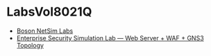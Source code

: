 # LabsVol8021Q
* [Boson NetSim Labs](https://github.com/nickbruggen90/Boson-Network-Labs)
* [Enterprise Security Simulation Lab — Web Server + WAF + GNS3 Topology](https://github.com/nickbruggen90/LabsVol8021Q/blob/main/Enterprise_Security_Simulation_Lab.md)

